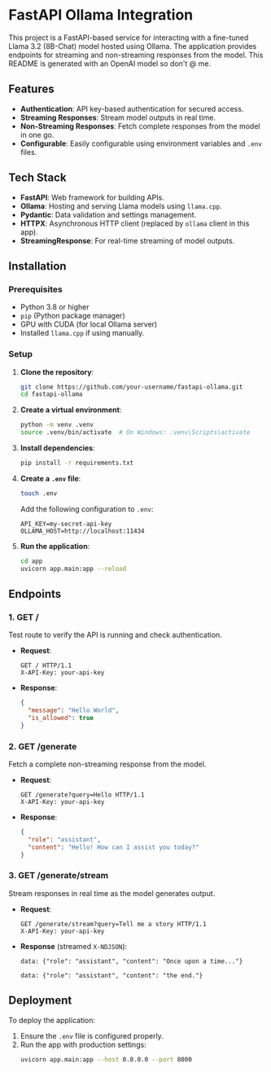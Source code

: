 # FastAPI Ollama Integration

This project is a FastAPI-based service for interacting with a fine-tuned Llama 3.2 (8B-Chat) model hosted using Ollama. The application provides endpoints for streaming and non-streaming responses from the model.
This README is generated with an OpenAI model so don't @ me.

## Features

- **Authentication**: API key-based authentication for secured access.
- **Streaming Responses**: Stream model outputs in real time.
- **Non-Streaming Responses**: Fetch complete responses from the model in one go.
- **Configurable**: Easily configurable using environment variables and `.env` files.

## Tech Stack

- **FastAPI**: Web framework for building APIs.
- **Ollama**: Hosting and serving Llama models using `llama.cpp`.
- **Pydantic**: Data validation and settings management.
- **HTTPX**: Asynchronous HTTP client (replaced by `ollama` client in this app).
- **StreamingResponse**: For real-time streaming of model outputs.

## Installation

### Prerequisites

- Python 3.8 or higher
- `pip` (Python package manager)
- GPU with CUDA (for local Ollama server)
- Installed `llama.cpp` if using manually.

### Setup

1. **Clone the repository**:
   ```bash
   git clone https://github.com/your-username/fastapi-ollama.git
   cd fastapi-ollama
   ```

2. **Create a virtual environment**:
   ```bash
   python -m venv .venv
   source .venv/bin/activate  # On Windows: .venv\Scripts\activate
   ```

3. **Install dependencies**:
   ```bash
   pip install -r requirements.txt
   ```

4. **Create a `.env` file**:
   ```bash
   touch .env
   ```

   Add the following configuration to `.env`:

   ```env
   API_KEY=my-secret-api-key
   OLLAMA_HOST=http://localhost:11434
   ```

5. **Run the application**:
   ```bash
   cd app
   uvicorn app.main:app --reload
   ```

## Endpoints

### 1. **GET /**

Test route to verify the API is running and check authentication.

- **Request**:
  ```http
  GET / HTTP/1.1
  X-API-Key: your-api-key
  ```

- **Response**:
  ```json
  {
    "message": "Hello World",
    "is_allowed": true
  }
  ```

### 2. **GET /generate**

Fetch a complete non-streaming response from the model.

- **Request**:
  ```http
  GET /generate?query=Hello HTTP/1.1
  X-API-Key: your-api-key
  ```

- **Response**:
  ```json
  {
    "role": "assistant",
    "content": "Hello! How can I assist you today?"
  }
  ```

### 3. **GET /generate/stream**

Stream responses in real time as the model generates output.

- **Request**:
  ```http
  GET /generate/stream?query=Tell me a story HTTP/1.1
  X-API-Key: your-api-key
  ```

- **Response** (streamed `X-NDJSON`):
  ```
  data: {"role": "assistant", "content": "Once upon a time..."}

  data: {"role": "assistant", "content": "the end."}
  ```

## Deployment

To deploy the application:

1. Ensure the `.env` file is configured properly.
2. Run the app with production settings:
   ```bash
   uvicorn app.main:app --host 0.0.0.0 --port 8000
   ```